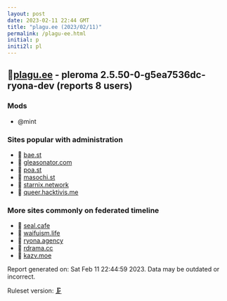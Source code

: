 ```yaml
---
layout: post
date: 2023-02-11 22:44 GMT
title: "plagu.ee (2023/02/11)"
permalink: /plagu-ee.html
initial: p
initi2l: pl
---
```


## 🐘[plagu.ee](https://plagu.ee) - pleroma 2.5.50-0-g5ea7536dc-ryona-dev (reports 8 users)

### Mods
 * @mint

### Sites popular with administration

* 🧸 [bae.st](/bae-st.html)
* 🧸 [gleasonator.com](/gleasonator-com.html)
* 🧸 [poa.st](/poa-st.html)
* 🧸 [masochi.st](/masochi-st.html)
* 🐘 [starnix.network](/starnix-network.html)
* 🐘 [queer.hacktivis.me](/queer-hacktivis-me.html)

### More sites commonly on federated timeline

* 🐘 [seal.cafe](/seal-cafe.html)
* 🧸 [waifuism.life](/waifuism-life.html)
* 🧸 [ryona.agency](/ryona-agency.html)
* 🧸 [rdrama.cc](/rdrama-cc.html)
* 🐘 [kazv.moe](/kazv-moe.html)

Report generated on: Sat Feb 11 22:44:59 2023. Data may be outdated or incorrect.

Ruleset version: [🗜](/version-clamp)
